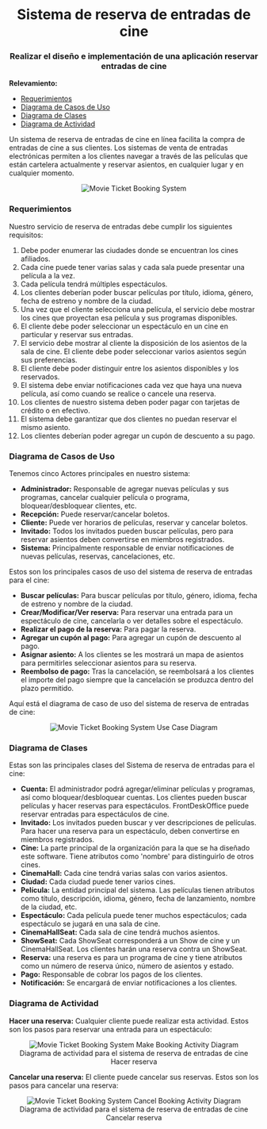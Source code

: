 <h1 align="center">Sistema de reserva de entradas de cine</h1>
<h3 align="center">Realizar el diseño e implementación de una aplicación reservar entradas de cine</h3>

**Relevamiento:**

* [Requerimientos](#requerimientos)
* [Diagrama de Casos de Uso](#diagrama-de-casos-de-uso)
* [Diagrama de Clases](#diagrama-de-clases)
* [Diagrama de Actividad](#diagrama-de-actividad)

Un sistema de reserva de entradas de cine en línea facilita la compra de entradas de cine a sus clientes. Los sistemas de venta de entradas electrónicas permiten a los clientes navegar a través de las películas que están cartelera actualmente y reservar asientos, en cualquier lugar y en cualquier momento.

<p align="center">
    <img src="https://github.com/ET12Objetos/TrabajoPracticoIntegrador/blob/main/diagramas/sistema-de-reserva-de-entradas-de-cine/movie-ticket-booking-system.png" alt="Movie Ticket Booking System">        
</p>

### Requerimientos

Nuestro servicio de reserva de entradas debe cumplir los siguientes requisitos:

1. Debe poder enumerar las ciudades donde se encuentran los cines afiliados.
2. Cada cine puede tener varias salas y cada sala puede presentar una película a la vez.
3. Cada película tendrá múltiples espectáculos.
4. Los clientes deberían poder buscar películas por título, idioma, género, fecha de estreno y nombre de la ciudad.
5. Una vez que el cliente selecciona una película, el servicio debe mostrar los cines que proyectan esa película y sus programas disponibles.
6. El cliente debe poder seleccionar un espectáculo en un cine en particular y reservar sus entradas.
7. El servicio debe mostrar al cliente la disposición de los asientos de la sala de cine. El cliente debe poder seleccionar varios asientos según sus preferencias.
8. El cliente debe poder distinguir entre los asientos disponibles y los reservados.
9. El sistema debe enviar notificaciones cada vez que haya una nueva película, así como cuando se realice o cancele una reserva.
10. Los clientes de nuestro sistema deben poder pagar con tarjetas de crédito o en efectivo.
11. El sistema debe garantizar que dos clientes no puedan reservar el mismo asiento.
12. Los clientes deberían poder agregar un cupón de descuento a su pago.

### Diagrama de Casos de Uso

Tenemos cinco Actores principales en nuestro sistema:

* **Administrador:** Responsable de agregar nuevas películas y sus programas, cancelar cualquier película o programa, bloquear/desbloquear clientes, etc.
* **Recepción:** Puede reservar/cancelar boletos.
* **Cliente:** Puede ver horarios de películas, reservar y cancelar boletos.
* **Invitado:** Todos los invitados pueden buscar películas, pero para reservar asientos deben convertirse en miembros registrados.
* **Sistema:** Principalmente responsable de enviar notificaciones de nuevas películas, reservas, cancelaciones, etc.

Estos son los principales casos de uso del sistema de reserva de entradas para el cine:

* **Buscar películas:** Para buscar películas por título, género, idioma, fecha de estreno y nombre de la ciudad.
* **Crear/Modificar/Ver reserva:** Para reservar una entrada para un espectáculo de cine, cancelarla o ver detalles sobre el espectáculo.
* **Realizar el pago de la reserva:** Para pagar la reserva.
* **Agregar un cupón al pago:** Para agregar un cupón de descuento al pago.
* **Asignar asiento:** A los clientes se les mostrará un mapa de asientos para permitirles seleccionar asientos para su reserva.
* **Reembolso de pago:** Tras la cancelación, se reembolsará a los clientes el importe del pago siempre que la cancelación se produzca dentro del plazo permitido.

Aquí está el diagrama de caso de uso del sistema de reserva de entradas de cine:

<p align="center">
    <img src="https://github.com/ET12Objetos/TrabajoPracticoIntegrador/blob/main/diagramas/sistema-de-reserva-de-entradas-de-cine/mtbs-use-case-diagram.svg" alt="Movie Ticket Booking System Use Case Diagram">
</p>

### Diagrama de Clases

Estas son las principales clases del Sistema de reserva de entradas para el cine:

* **Cuenta:** El administrador podrá agregar/eliminar películas y programas, así como bloquear/desbloquear cuentas. Los clientes pueden buscar películas y hacer reservas para espectáculos. FrontDeskOffice puede reservar entradas para espectáculos de cine.
* **Invitado:** Los invitados pueden buscar y ver descripciones de películas. Para hacer una reserva para un espectáculo, deben convertirse en miembros registrados.
* **Cine:** La parte principal de la organización para la que se ha diseñado este software. Tiene atributos como 'nombre' para distinguirlo de otros cines.
* **CinemaHall:** Cada cine tendrá varias salas con varios asientos.
* **Ciudad:** Cada ciudad puede tener varios cines.
* **Película:** La entidad principal del sistema. Las películas tienen atributos como título, descripción, idioma, género, fecha de lanzamiento, nombre de la ciudad, etc.
* **Espectáculo:** Cada película puede tener muchos espectáculos; cada espectáculo se jugará en una sala de cine.
* **CinemaHallSeat:** Cada sala de cine tendrá muchos asientos.
* **ShowSeat:** Cada ShowSeat corresponderá a un Show de cine y un CinemaHallSeat. Los clientes harán una reserva contra un ShowSeat.
* **Reserva:** una reserva es para un programa de cine y tiene atributos como un número de reserva único, número de asientos y estado.
* **Pago:** Responsable de cobrar los pagos de los clientes.
* **Notificación:** Se encargará de enviar notificaciones a los clientes.

### Diagrama de Actividad

**Hacer una reserva:** Cualquier cliente puede realizar esta actividad. Estos son los pasos para reservar una entrada para un espectáculo:

<p align="center">
    <img src="https://github.com/ET12Objetos/TrabajoPracticoIntegrador/blob/main/diagramas/sistema-de-reserva-de-entradas-de-cine/mtbs-make-booking-activity-diagram.svg" alt="Movie Ticket Booking System Make Booking Activity Diagram">
    <br />
    Diagrama de actividad para el sistema de reserva de entradas de cine Hacer reserva
</p>

**Cancelar una reserva:** El cliente puede cancelar sus reservas. Estos son los pasos para cancelar una reserva:

<p align="center">
    <img src="https://github.com/ET12Objetos/TrabajoPracticoIntegrador/blob/main/diagramas/sistema-de-reserva-de-entradas-de-cine/mtbs-cancel-booking-activity-diagram.svg" alt="Movie Ticket Booking System Cancel Booking Activity Diagram">
    <br />
    Diagrama de actividad para el sistema de reserva de entradas de cine Cancelar reserva
</p>
